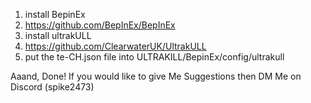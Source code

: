 1. install BepinEx
2. https://github.com/BepInEx/BepInEx
2. install ultrakULL
3. https://github.com/ClearwaterUK/UltrakULL
4. put the te-CH.json file into ULTRAKILL/BepinEx/config/ultrakull



Aaand, Done!
If you would like to give Me Suggestions then DM Me on Discord (spike2473)
